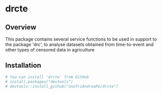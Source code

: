 # drcte

Overview
--------

This package contains several service functions to be used in support to the package 'drc', to analyse datasets obtained from time-to-event and other types of censored data in agriculture

Installation
------------

``` r
# You can install 'drcte' from GitHub
# install.packages("devtools")
# devtools::install_github("onofriAndreaPG/drcte")
```
